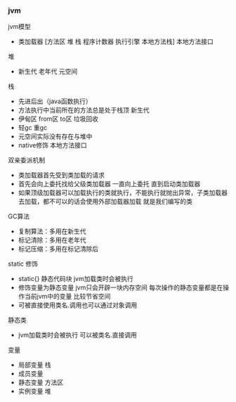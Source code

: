 ### jvm
jvm模型
- 类加载器 [方法区 堆 栈 程序计数器 执行引擎 本地方法栈] 本地方法接口 

堆 
  - 新生代 老年代 元空间  
 
栈
  - 先进后出（java函数执行）
  - 方法执行中当前所在的方法总是处于栈顶
 新生代 
  - 伊甸区 from区 to区 
垃圾回收
   - 轻gc 重gc
- 元空间实际没有存在与堆中
- native修饰 本地方法接口


双亲委派机制
- 类加载器首先受到类加载的请求
- 首先会向上委托找给父级类加载器 一直向上委托 直到启动类加载器
- 如果顶级加载器可以加载执行的类就执行，不能执行就抛出异常，子类加载器去加载，都不可以的话会使用外部加载器加载 就是我们编写的类

GC算法
- 复制算法：多用在新生代
- 标记清除：多用在老年代
- 标记压缩：多用在标记清除后

static 修饰
- static{} 静态代码块 jvm加载类时会被执行
- 修饰变量为静态变量 jvm只会开辟一块内存空间 每次操作的静态变量都是在操作当前jvm中的变量 比较节省空间 
- 可被直接使用类名.调用也可以通过对象调用

静态类 
- jvm加载类时会被执行 可以被类名.直接调用

变量
- 局部变量 栈
- 成员变量
- 静态变量 方法区
- 实例变量 堆 
